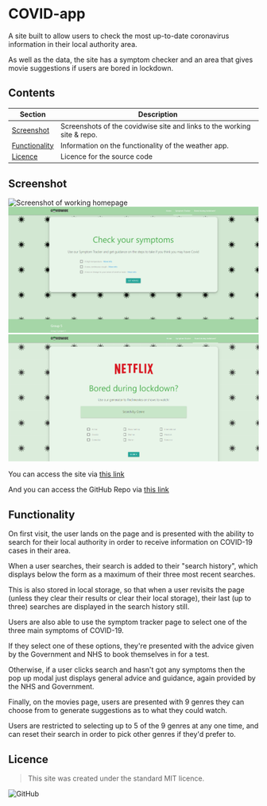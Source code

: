# COVID-app
A site built to allow users to check the most up-to-date coronavirus information in their local authority area.

As well as the data, the site has a symptom checker and an area that gives movie suggestions if users are bored in lockdown.

## Contents
Section | Description
------------ | -------------
[Screenshot](#screenshot) | Screenshots of the covidwise site and links to the working site & repo.
[Functionality](#functionality) | Information on the functionality of the weather app.
[Licence](#licence) | Licence for the source code

## Screenshot
![Screenshot of working homepage](/Assets/Images/covidwise-homepage.png)
![Screenshot of working symptom tracker](/Assets/Images/covidwise-symptom-tracker.png)
![Screenshot of working movie page](/Assets/Images/covidwise-movies.png)

You can access the site via [this link](https://kvtemadden.github.io/covidwise/)

And you can access the GitHub Repo via [this link](https://github.com/kvtemadden/covidwise/)

## Functionality
On first visit, the user lands on the page and is presented with the ability to search for their local authority in order to receive information on COVID-19 cases in their area.

When a user searches, their search is added to their "search history", which displays below the form as a maximum of their three most recent searches.

This is also stored in local storage, so that when a user revisits the page (unless they clear their results or clear their local storage), their last (up to three) searches are displayed in the search history still.

Users are also able to use the symptom tracker page to select one of the three main symptoms of COVID-19. 

If they select one of these options, they're presented with the advice given by the Government and NHS to book themselves in for a test. 

Otherwise, if a user clicks search and hasn't got any symptoms then the pop up modal just displays general advice and guidance, again provided by the NHS and Government.

Finally, on the movies page, users are presented with 9 genres they can choose from to generate suggestions as to what they could watch.

Users are restricted to selecting up to 5 of the 9 genres at any one time, and can reset their search in order to pick other genres if they'd prefer to.

## Licence
> This site was created under the standard MIT licence.

![GitHub](https://img.shields.io/github/license/kvtemadden/portfolio?color=%23203333&label=LICENCED%20AS&style=for-the-badge)

